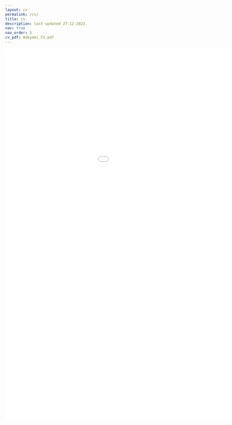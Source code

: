 ```yaml
---
layout: cv
permalink: /cv/
title: cv
description: last updated 27-12-2023.
nav: true
nav_order: 5
cv_pdf: Adeyemi_CV.pdf
---
```


<embed src="{{ site.baseurl }}/assets/pdf/Adeyemi_CV.pdf" width="1200" height="1200" type='application/pdf'>
